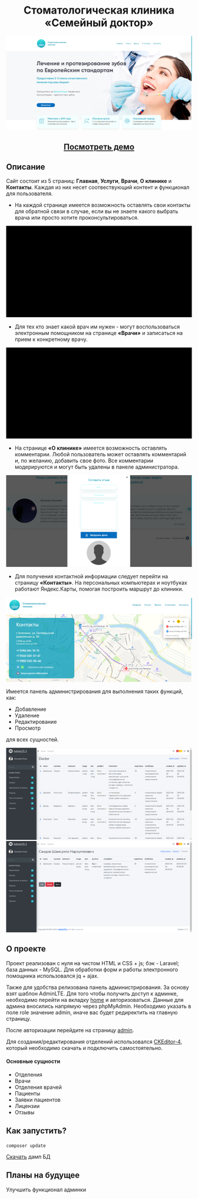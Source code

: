 # <h1 align="center">Стоматологическая клиника «Семейный доктор»</h1>

![main](https://github.com/pavel-mishinfz/dental-clinic/blob/assets/img/main.png)

<h2 align="center">
  <a href="http://dental-clinic.space/">Посмотреть демо</a>
</h2>

## Описание
Сайт состоит из 5 страниц: **Главная**, **Услуги**, **Врачи**, **О клинике** и **Контакты**. Каждая из них несет соотвествующий контент и функционал для пользователя.

+ На каждой странице имеется возможность оставлять свои контакты для обратной связи в случае, если вы не знаете какого выбрать врача или просто хотите проконсультироваться. 

<p align="center">
  <img src="https://github.com/pavel-mishinfz/dental-clinic/blob/assets/gif/main_page.gif" alt="gif_main">
</p>

+ Для тех кто знает какой врач им нужен - могут воспользоваться электронным помощником на странице **«Врачи»** и записаться на прием к конкретному врачу.

<p align="center">
  <img src="https://github.com/pavel-mishinfz/dental-clinic/blob/assets/gif/doctors_gif.gif" alt="gif_doctors">
</p>

+ На странице **«О клинике»** имеется возможность оставлять комментарии. Любой пользователь может оставлять комментарий и, по желанию, добавить свое фото. Все комментарии модерируются и могут быть удалены в панеле администратора.

<p align="center">
  <img src="https://github.com/pavel-mishinfz/dental-clinic/blob/assets/img/review.png" alt="review">
</p>

+ Для получения контактной информации следует перейти на страницу **«Контакты»**. На персональных компьютерах и ноутбуках работают Яндекс.Карты, помогая построить маршрут до клиники.

<p align="center">
  <img src="https://github.com/pavel-mishinfz/dental-clinic/blob/assets/img/contacts.png" alt="contacts">
</p>

Имеется панель администрирования для выполнения таких функций, как:
+ Добавление
+ Удаление
+ Редактирование
+ Просмотр

для всех сущностей.

<p align="center">
  <img src="https://github.com/pavel-mishinfz/dental-clinic/blob/assets/img/admin.png" alt="admin">
  <img src="https://github.com/pavel-mishinfz/dental-clinic/blob/assets/img/admin_show.png" alt="admin_show">
</p>

## О проекте
Проект реализован с нуля на чистом HTML и CSS + js; бэк - Laravel; база данных - MySQL. Для обработки форм и работы электронного помощника использовался jq + ajax.

Также для удобства релизована панель администрирования. За основу взят шаблон AdminLTE. Для того чтобы получить доступ к админке, необходимо перейти на вкладку [home](http://dental-clinic.space/home) и авторизоваться. Данные для админа вносились напрямую через phpMyAdmin. Необходимо указать в поле role значение admin, иначе вас будет редиректить на главную страницу.

После авторизации перейдите на страницу [admin](http://dental-clinic.space/admin). 

Для создания/редактирования отделений использовался [CKEditor-4](https://ckeditor.com/ckeditor-4/), который необходимо скачать и подключить самостоятельно.
#### Основные сущности
+ Отделения
+ Врачи
+ Отделения врачей
+ Пациенты
+ Заявки пациентов
+ Лицензии
+ Отзывы

## Как запустить?

```composer update```

[Скачать](https://github.com/pavel-mishinfz/dental-clinic/blob/assets/dental_clinic.sql) дамп БД 

## Планы на будущее
Улучшить функционал админки
